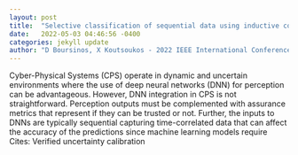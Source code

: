 ```yaml
---
layout: post
title:  "Selective classification of sequential data using inductive conformal prediction"
date:   2022-05-03 04:46:56 -0400
categories: jekyll update
author: "D Boursinos, X Koutsoukos - 2022 IEEE International Conference on Assured , 2022"
---
```

Cyber-Physical Systems (CPS) operate in dynamic and uncertain environments where the use of deep neural networks (DNN) for perception can be advantageous. However, DNN integration in CPS is not straightforward. Perception outputs must be complemented with assurance metrics that represent if they can be trusted or not. Further, the inputs to DNNs are typically sequential capturing time-correlated data that can affect the accuracy of the predictions since machine learning models require Cites: Verified uncertainty calibration